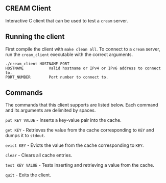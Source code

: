 ## CREAM Client

Interactive C client that can be used to test a `cream` server.

## Running the client

First compile the client with `make clean all`.
To connect to a `cream` server, run the `cream_client` executable with the correct arguments.

```
./cream_client HOSTNAME PORT
HOSTNAME           Valid hostname or IPv4 or IPv6 address to connect to.
PORT_NUMBER        Port number to connect to.
```

## Commands

The commands that this client supports are listed below.
Each command and its arguments are delimited by spaces.

`put KEY VALUE`  - Inserts a key-value pair into the cache.

`get KEY`        - Retrieves the value from the cache corresponding to `KEY` and dumps it to `stdout`.

`evict KEY`      - Evicts the value from the cache corresponding to `KEY`.

`clear`          - Clears all cache entries.

`test KEY VALUE` - Tests inserting and retrieving a value from the cache.

`quit`           - Exits the client.
